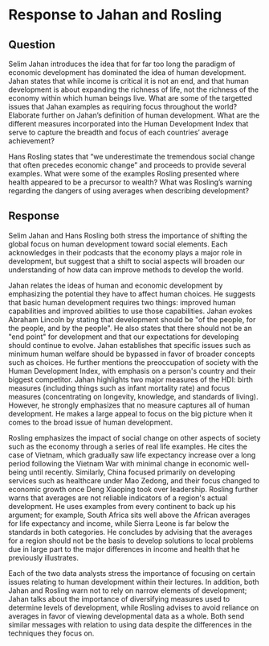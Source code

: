 # Response to Jahan and Rosling
## Question
Selim Jahan introduces the idea that for far too long the paradigm of economic development has dominated the idea of human development. Jahan states that while income is critical it is not an end, and that human development is about expanding the richness of life, not the richness of the economy within which human beings live. What are some of the targetted issues that Jahan examples as requiring focus throughout the world? Elaborate further on Jahan’s definition of human development. What are the different measures incorporated into the Human Development Index that serve to capture the breadth and focus of each countries’ average achievement?

Hans Rosling states that “we underestimate the tremendous social change that often precedes economic change” and proceeds to provide several examples. What were some of the examples Rosling presented where health appeared to be a precursor to wealth? What was Rosling’s warning regarding the dangers of using averages when describing development?

## Response
Selim Jahan and Hans Rosling both stress the importance of shifting the global focus on human development toward social elements. Each acknowledges in their podcasts that the economy plays a major role in development, but suggest that a shift to social aspects will broaden our understanding of how data can improve methods to develop the world.

Jahan relates the ideas of human and economic development by emphasizing the potential they have to affect human choices. He suggests that basic human development requires two things: improved human capabilities and improved abilities to use those capabilities. Jahan evokes Abraham Lincoln by stating that development should be "of the people, for the people, and by the people". He also states that there should not be an "end point" for development and that our expectations for developing should continue to evolve. Jahan establishes that specific issues such as minimum human welfare should be bypassed in favor of broader concepts such as choices. He further mentions the preoccupation of society with the Human Development Index, with emphasis on a person's country and their biggest competitor. Jahan highlights two major measures of the HDI: birth measures (including things such as infant mortality rate) and focus measures (concentrating on longevity, knowledge, and standards of living). However, he strongly emphasizes that no measure captures all of human development. He makes a large appeal to focus on the big picture when it comes to the broad issue of human development.

Rosling emphasizes the impact of social change on other aspects of society such as the economy through a series of real life examples. He cites the case of Vietnam, which gradually saw life expectancy increase over a long period following the Vietnam War with minimal change in economic well-being until recently. Similarly, China focused primarily on developing services such as healthcare under Mao Zedong, and their focus changed to economic growth once Deng Xiaoping took over leadership. Rosling further warns that averages are not reliable indicators of a region's actual development. He uses examples from every continent to back up his argument; for example, South Africa sits well above the African averages for life expectancy and income, while Sierra Leone is far below the standards in both categories. He concludes by advising that the averages for a region should not be the basis to develop solutions to local problems due in large part to the major differences in income and health that he previously illustrates.

Each of the two data analysts stress the importance of focusing on certain issues relating to human development within their lectures. In addition, both Jahan and Rosling warn not to rely on narrow elements of development; Jahan talks about the importance of diversifying measures used to determine levels of development, while Rosling advises to avoid reliance on averages in favor of viewing developmental data as a whole. Both send similar messages with relation to using data despite the differences in the techniques they focus on.
